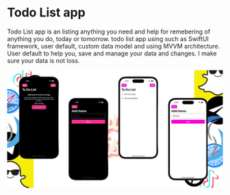 # Todo List app
Todo List app is an listing anything you need and help for remebering of anything you do, today or tomorrow. todo list app using such as SwiftUI framework, user default, custom data model and using MVVM architecture. \
User default to help you, save and manage your data and changes. I make sure your data is not loss.

![alt text](https://github.com/PFebrianoooo/TodoList_app/blob/main/ToDoList/Assets.xcassets/Images/TodoList_Image.imageset/TodoList_Image.jpg?raw=true)
